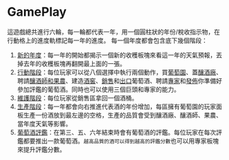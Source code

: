 # GamePlay

這遊戲總共進行六輪，每一輪都代表一年，用一個圓柱狀的年份/稅收指示物，在行動格上的進度軌標記每一年的進度。  每一個年度都會包含底下幾個階段：

1. [新的年度](start-of-year.md)：每一年的開始都揭示一個新的收穫板塊來看這一年的天氣預報，丟掉去年的收穫板塊再翻開最上面的一張。
2. [行動階段](action/)：每位玩家可以從八個選擇中執行兩個動作，買[葡萄園](action/vineyards-action.md)、蓋[釀酒廠](action/wineries-action.md)、聘請[釀酒師和果農](action/enologists-farmers-action.md)、建造[酒窖](action/cellars-action.md)、[銷售](action/sales-action.md)和[出口](action/export-action.md)葡萄酒、聘請[專家](action/wine-experts.md)和[發佈](action/pass-press-release-action.md)你準備好參加評鑑的葡萄酒。同時也可以使用三個巨頭和專家的能力。
3. [維護階段](maintenance.md)：每位玩家從銷售區拿回一個酒桶。
4. [生產階段](production.md)：每一年都會向右推進代表酒的年份增加，每區擁有葡萄園的玩家面板生產一份酒放到最左邊的空格，生產的品質會受到釀酒廠、釀酒師、果農、當年度天氣等影響。
5. [葡萄酒評鑑](wine-tasting-fair.md)：在第三、五、六年結束時會有葡萄酒的評鑑。每位玩家在每次評鑑都要推出一款葡萄酒。`越高品質的酒可以得到越高的評鑑分數`也可以用專家板塊來提升評鑑分數。





